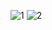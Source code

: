 ![1](https://github.com/user-attachments/assets/4df5c160-d910-4a5d-a346-940e575fd868)
![2](https://github.com/user-attachments/assets/bb0003d9-eae7-4ee3-9d20-f7a60bed967b)
